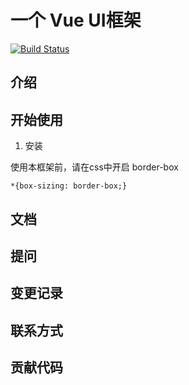# 一个 Vue UI框架

[![Build Status](https://travis-ci.org/wfcsm/lunz-zyc.svg?branch=master)](https://travis-ci.org/wfcsm/lunz-zyc)

## 介绍

## 开始使用

1. 安装

使用本框架前，请在css中开启 border-box

```
*{box-sizing: border-box;}
```

## 文档

## 提问

## 变更记录

## 联系方式

## 贡献代码


